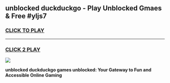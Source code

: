
## unblocked duckduckgo - Play Unblocked Gmaes & Free #yljs7
<h3>
<a href="https://news.freeplayer.one?title=unblocked_duckduckgo&ref=24F">CLICK TO PLAY</a></h3>
<hr>

<h3>
<a href="https://news.freeplayer.one?title=unblocked_duckduckgo&ref=24F">CLICK 2 PLAY</a>
  
</h3>

<a href="https://news.freeplayer.one?title=unblocked_duckduckgo&ref=24F/"><img src="https://clearcache.store/games.png"></a>


**unblocked duckduckgo games unblocked: Your Gateway to Fun and Accessible Online Gaming**
